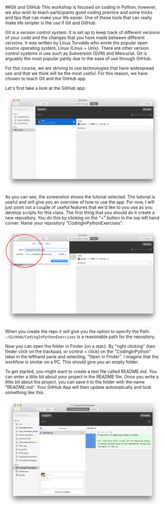 ##Git and GitHub
This workshop is focused on coding in Python, however, we also wish to teach participants good coding practice and some tricks and tips that can make your life easier. One of these tools that can really make life simpler is the use if Git and GitHub.

Git is a version control system. It is set up to keep track of different versions of your code and the changes that you have made between different versions. It was written by Linus Torvalds who wrote the popular open source operating system, Linux (Linus + Unix). There are other version control systems in use such as Subversion (SVN) and Mercurial. Git is arguably the most popular partly due to the ease of use through GitHub.

For this course, we are striving to use technologies that have widespread use and that we think will be the most useful. For this reason, we have chosen to teach Git and the GitHub app.

Let's first take a look at the GitHub app:

![GitHub Desktop](../images/GitHubDesktop.png)

As you can see, the screenshot shows the tutorial selected. The tutorial is useful and will give you an overview of how to use the app. For now, I will just point out a couple of useful features that we'd like to you use as you develop scripts for this class. The first thing that you should do it create a new repository. You do this by clicking on the "+" button in the top left hand corner. Name your repository "CodingInPythonExercises".

![Create repo](../images/New_repo.png)

When you create the repo it will give you the option to specify the Path. ```~/GitHub/CodingInPythonExercises``` is a reasonable path for the repository.

Now you can open the folder in Finder (on a mac). By "right clicking" (two finder click on the trackpad, or control + click) on the "CodingInPython" label in the lefthand pane and selecting, "Open in Finder". I imagine that the workflow is similar on a PC. This should give you an empty folder.

To get started, you might want to create a text file called README.md. You can enter a little bit about your project in the README file. Once you write a little bit about the project, you can save it to the folder with the name "README.md". Your GitHub App will then update automatically and look something like this:

![README](../images/README_image.png)
